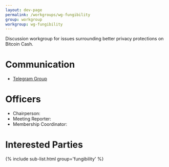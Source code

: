 ```yaml
---
layout: dev-page
permalink: /workgroups/wg-fungibility
group: workgroup
workgroup: wg-fungibility
---
```


Discussion workgroup for issues surrounding better privacy protections on Bitcoin Cash.

# Communication

* [Telegram Group](https://t.me/joinchat/HCYr51E_dyuK6VogWrNq_w)

# Officers

 * Chairperson: 
 * Meeting Reporter:
 * Membership Coordinator:

# Interested Parties

{% include sub-list.html group='fungibility' %}
